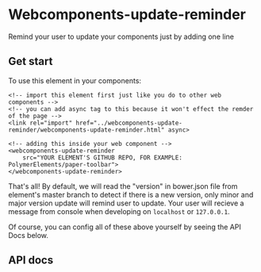 # Webcomponents-update-reminder
Remind your user to update your components just by adding one line

## Get start
To use this element in your components:
```
<!-- import this element first just like you do to other web components -->
<!-- you can add async tag to this because it won't effect the remder of the page -->
<link rel="import" href="../webcomponents-update-reminder/webcomponents-update-reminder.html" async>

<!-- adding this inside your web component -->
<webcomponents-update-reminder
    src="YOUR ELEMENT'S GITHUB REPO, FOR EXAMPLE: PolymerElements/paper-toolbar">
</webcomponents-update-reminder>
```
That's all! By default, we will read the "version" in bower.json file from element's master branch to detect if there is a new version, only minor and major version update will remind user to update. Your user will recieve a message from console when developing on `localhost` or `127.0.0.1`.

Of course, you can config all of these above yourself by seeing the API Docs below.

## API docs
